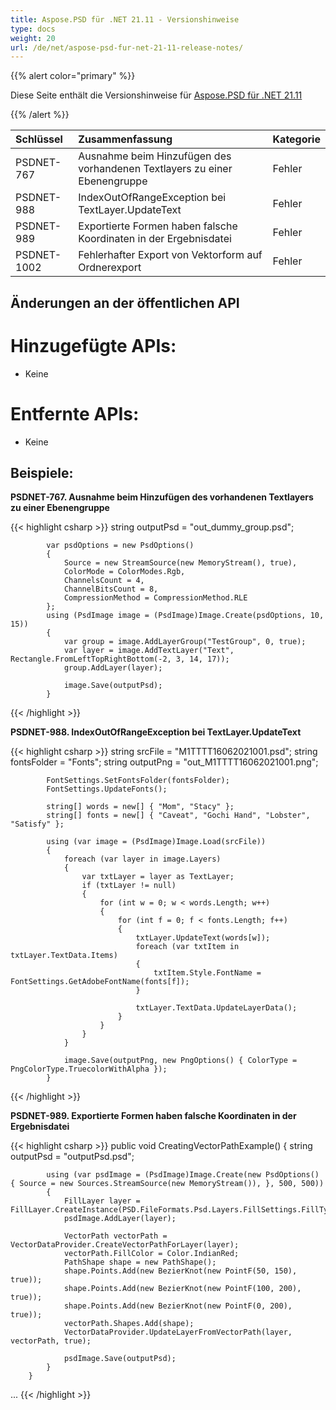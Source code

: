 ```yaml
---
title: Aspose.PSD für .NET 21.11 - Versionshinweise
type: docs
weight: 20
url: /de/net/aspose-psd-fur-net-21-11-release-notes/
---
```


{{% alert color="primary" %}}

Diese Seite enthält die Versionshinweise für [Aspose.PSD für .NET 21.11](https://www.nuget.org/packages/Aspose.PSD/)

{{% /alert %}}

|**Schlüssel**|**Zusammenfassung**|**Kategorie**|
| :- | :- | :- |
|PSDNET-767|Ausnahme beim Hinzufügen des vorhandenen Textlayers zu einer Ebenengruppe|Fehler|
|PSDNET-988|IndexOutOfRangeException bei TextLayer.UpdateText|Fehler|
|PSDNET-989|Exportierte Formen haben falsche Koordinaten in der Ergebnisdatei|Fehler|
|PSDNET-1002|Fehlerhafter Export von Vektorform auf Ordnerexport|Fehler|

## **Änderungen an der öffentlichen API**
# **Hinzugefügte APIs:**
- Keine

# **Entfernte APIs:**
- Keine

## **Beispiele:**

**PSDNET-767. Ausnahme beim Hinzufügen des vorhandenen Textlayers zu einer Ebenengruppe**

{{< highlight csharp >}}
            string outputPsd = "out_dummy_group.psd";

            var psdOptions = new PsdOptions()
            {
                Source = new StreamSource(new MemoryStream(), true),
                ColorMode = ColorModes.Rgb,
                ChannelsCount = 4,
                ChannelBitsCount = 8,
                CompressionMethod = CompressionMethod.RLE
            };
            using (PsdImage image = (PsdImage)Image.Create(psdOptions, 10, 15))
            {
                var group = image.AddLayerGroup("TestGroup", 0, true);
                var layer = image.AddTextLayer("Text", Rectangle.FromLeftTopRightBottom(-2, 3, 14, 17));
                group.AddLayer(layer);

                image.Save(outputPsd);
            }
{{< /highlight >}}

**PSDNET-988. IndexOutOfRangeException bei TextLayer.UpdateText**

{{< highlight csharp >}}
            string srcFile = "M1TTTT16062021001.psd";
            string fontsFolder = "Fonts";
            string outputPng = "out_M1TTTT16062021001.png";

            FontSettings.SetFontsFolder(fontsFolder);
            FontSettings.UpdateFonts();

            string[] words = new[] { "Mom", "Stacy" };
            string[] fonts = new[] { "Caveat", "Gochi Hand", "Lobster", "Satisfy" };

            using (var image = (PsdImage)Image.Load(srcFile))
            {
                foreach (var layer in image.Layers)
                {
                    var txtLayer = layer as TextLayer;
                    if (txtLayer != null)
                    {
                        for (int w = 0; w < words.Length; w++)
                        {
                            for (int f = 0; f < fonts.Length; f++)
                            {
                                txtLayer.UpdateText(words[w]);
                                foreach (var txtItem in txtLayer.TextData.Items)
                                {
                                    txtItem.Style.FontName = FontSettings.GetAdobeFontName(fonts[f]);
                                }

                                txtLayer.TextData.UpdateLayerData();
                            }
                        }
                    }
                }

                image.Save(outputPng, new PngOptions() { ColorType = PngColorType.TruecolorWithAlpha });
            }
{{< /highlight >}}

**PSDNET-989. Exportierte Formen haben falsche Koordinaten in der Ergebnisdatei**

{{< highlight csharp >}}
        public void CreatingVectorPathExample()
        {
            string outputPsd = "outputPsd.psd";

            using (var psdImage = (PsdImage)Image.Create(new PsdOptions() { Source = new Sources.StreamSource(new MemoryStream()), }, 500, 500))
            {
                FillLayer layer = FillLayer.CreateInstance(PSD.FileFormats.Psd.Layers.FillSettings.FillType.Color);
                psdImage.AddLayer(layer);

                VectorPath vectorPath = VectorDataProvider.CreateVectorPathForLayer(layer);
                vectorPath.FillColor = Color.IndianRed;
                PathShape shape = new PathShape();
                shape.Points.Add(new BezierKnot(new PointF(50, 150), true));
                shape.Points.Add(new BezierKnot(new PointF(100, 200), true));
                shape.Points.Add(new BezierKnot(new PointF(0, 200), true));
                vectorPath.Shapes.Add(shape);
                VectorDataProvider.UpdateLayerFromVectorPath(layer, vectorPath, true);

                psdImage.Save(outputPsd);
            }
        }
...
{{< /highlight >}}